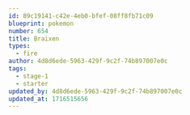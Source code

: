 ```yaml
---
id: 89c19141-c42e-4eb0-bfef-08ff8fb71c09
blueprint: pokemon
number: 654
title: Braixen
types:
  - fire
author: 4d8d6ede-5963-429f-9c2f-74b897007e0c
tags:
  - stage-1
  - starter
updated_by: 4d8d6ede-5963-429f-9c2f-74b897007e0c
updated_at: 1716515656
---
```

